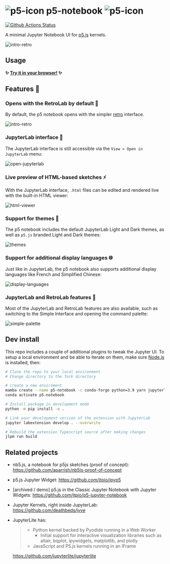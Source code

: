 # ![p5-icon](./favicon.ico) p5-notebook ![p5-icon](./favicon.ico)

[![Github Actions Status](https://github.com/jtpio/p5-notebook/workflows/Build/badge.svg)](https://github.com/jtpio/p5-notebook/actions)

A minimal Jupyter Notebook UI for [p5.js](https://p5js.org) kernels.

![intro-retro](https://user-images.githubusercontent.com/591645/135836629-4fb3e6f7-fde5-41d7-bea7-7bd714c5f428.gif)

## Usage

**✨ [Try it in your browser!](https://p5nb.now.sh/) ✨**

## Features 🎁

### Opens with the RetroLab by default 📒

By default, the p5 notebook opens with the simpler [retro](https://github.com/jupyterlab/retrolab) interface.

![intro-retro](https://user-images.githubusercontent.com/591645/135836629-4fb3e6f7-fde5-41d7-bea7-7bd714c5f428.gif)

### JupyterLab interface 🧪

The JupyterLab interface is still accessible via the `View > Open in JupyterLab` menu:

![open-jupyterlab](https://user-images.githubusercontent.com/591645/135836658-f315dffb-3733-405c-af8b-a40444c3a55a.gif)

### Live preview of HTML-based sketches ⚡

With the JupyterLab interface, `.html` files can be edited and rendered live with the built-in HTML viewer:

![html-viewer](https://user-images.githubusercontent.com/591645/135836723-7e80fe17-4587-43ce-94cf-45d7353cb57c.gif)

### Support for themes 🌈

The p5 notebook includes the default JupyterLab Light and Dark themes, as well as `p5.js` branded Light and Dark themes:

![themes](https://user-images.githubusercontent.com/591645/135837172-69d1d709-eb8f-4071-87b9-132a035e08cf.gif)

### Support for additional display languages 🌐

Just like in JupyterLab, the p5 notebook also supports additional display languages like French and Simplified Chinese:

![display-languages](https://user-images.githubusercontent.com/591645/135838407-2ff06596-10da-4d04-ad71-3139ae692211.gif)

### JupyterLab and RetroLab features 🎨

Most of the JupyterLab and RetroLab features are also available, such as switching to the Simple Interface and opening the command palette:

![simple-palette](https://user-images.githubusercontent.com/591645/135837214-860c5a92-b46e-4cd6-aeac-3b0c47ad9329.gif)

## Dev install

This repo includes a couple of additional plugins to tweak the Jupyter UI. To setup a local environment and be able to iterate on them, make sure [Node.js](https://nodejs.org) is installed, then:

```bash
# Clone the repo to your local environment
# Change directory to the fork directory

# create a new enviroment
mamba create --name p5-notebook -c conda-forge python=3.9 yarn jupyterlab jupyter-packaging
conda activate p5-notebook

# Install package in development mode
python -m pip install -e .

# Link your development version of the extension with JupyterLab
jupyter labextension develop . --overwrite

# Rebuild the extension Typescript source after making changes
jlpm run build
```

## Related projects

- nb5.js, a notebook for p5js sketches (proof of concept): https://github.com/aparrish/nb5js-proof-of-concept
- p5.js Jupyter Widget: https://github.com/jtpio/ipyp5
- [archived / demo] p5.js in the Classic Jupyter Notebook with Jupyter Widgets: https://github.com/jtpio/p5-jupyter-notebook
- Jupyter Kernels, right inside JupyterLab: https://github.com/deathbeds/jyve
- JupyterLite has:

  > - Python kernel backed by Pyodide running in a Web Worker
  >   - Initial support for interactive visualization libraries such as altair, bqplot, ipywidgets, matplotlib, and plotly
  > - JavaScript and P5.js kernels running in an IFrame

  https://github.com/jupyterlite/jupyterlite
